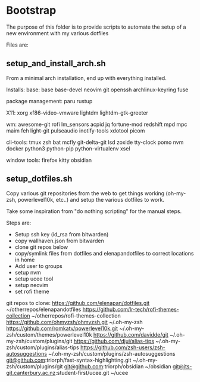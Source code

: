 # Bootstrap

The purpose of this folder is to provide scripts to automate the setup of a new environment with my various dotfiles

Files are:
## setup_and_install_arch.sh

From a minimal arch installation, end up with everything installed.

Installs:
base:
base base-devel neovim git openssh archlinux-keyring fuse

package management:
paru rustup

X11:
xorg xf86-video-vmware lightdm lightdm-gtk-greeter

wm:
awesome-git rofi lm_sensors acpid jq fortune-mod redshift mpd mpc maim feh light-git pulseaudio inotify-tools xdotool picom

cli-tools:
tmux zsh bat mcfly git-delta-git lsd zoxide tty-clock pomo nvm docker python3 python-pip python-virtualenv xsel

window tools:
firefox kitty obsidian



## setup_dotfiles.sh

Copy various git repositories from the web to get things working (oh-my-zsh, powerlevel10k, etc..) and
setup the various dotfiles to work.

Take some inspiration from "do nothing scripting" for the manual steps.

Steps are:
- Setup ssh key (id_rsa from bitwarden)
- copy wallhaven.json from bitwarden
- clone git repos below
- copy/symlink files from dotfiles and elenapandotfiles to correct locations in home
- Add user to groups
- setup nvm
- setup ucee tool
- setup neovim
- set rofi theme

git repos to clone:
https://github.com/elenapan/dotfiles.git ~/otherrepos/elenapandotfiles
https://github.com/lr-tech/rofi-themes-collection ~/otherrepos/rofi-themes-collection
https://github.com/ohmyzsh/ohmyzsh.git ~/.oh-my-zsh
https://github.com/romkatv/powerlevel10k.git ~/.oh-my-zsh/custom/themes/powerlevel10k
https://github.com/davidde/git ~/.oh-my-zsh/custom/plugins/git
https://github.com/djui/alias-tips ~/.oh-my-zsh/custom/plugins/alias-tips
https://github.com/zsh-users/zsh-autosuggestions ~/.oh-my-zsh/custom/plugins/zsh-autosuggestions
git@github.com:triorph/fast-syntax-highlighting.git ~/.oh-my-zsh/custom/plugins/git
git@github.com:triorph/obsidian ~/obsidian
git@its-git.canterbury.ac.nz:student-first/ucee.git ~/ucee
